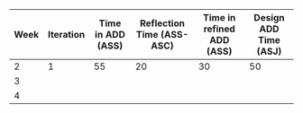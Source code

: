 | Week | Iteration | Time in ADD (ASS) | Reflection Time (ASS-ASC) | Time in refined ADD (ASS) | Design ADD Time (ASJ) |
|------|-----------|-------------------|---------------------------|---------------------------|-----------------------|
| 2    | 1         | 55                | 20                        | 30                        | 50                    |
| 3    |           |                   |                           |                           |                       |
| 4    |           |                   |                           |                           |                       |
